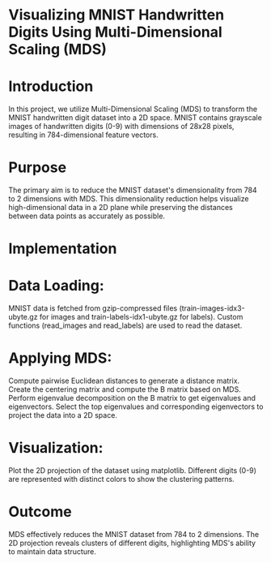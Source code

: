 # Visualizing MNIST Handwritten Digits Using Multi-Dimensional Scaling (MDS)
  # Introduction
In this project, we utilize Multi-Dimensional Scaling (MDS) to transform the MNIST handwritten digit dataset into a 2D space. MNIST contains grayscale images of handwritten digits (0-9) with dimensions of 28x28 pixels, resulting in 784-dimensional feature vectors.

# Purpose
The primary aim is to reduce the MNIST dataset's dimensionality from 784 to 2 dimensions with MDS. This dimensionality reduction helps visualize high-dimensional data in a 2D plane while preserving the distances between data points as accurately as possible.

# Implementation
  # Data Loading:

MNIST data is fetched from gzip-compressed files (train-images-idx3-ubyte.gz for images and train-labels-idx1-ubyte.gz for labels).
Custom functions (read_images and read_labels) are used to read the dataset.
  # Applying MDS:

Compute pairwise Euclidean distances to generate a distance matrix.
Create the centering matrix and compute the B matrix based on MDS.
Perform eigenvalue decomposition on the B matrix to get eigenvalues and eigenvectors.
Select the top eigenvalues and corresponding eigenvectors to project the data into a 2D space.
 # Visualization:

Plot the 2D projection of the dataset using matplotlib.
Different digits (0-9) are represented with distinct colors to show the clustering patterns.
 # Outcome
MDS effectively reduces the MNIST dataset from 784 to 2 dimensions.
The 2D projection reveals clusters of different digits, highlighting MDS's ability to maintain data structure.
